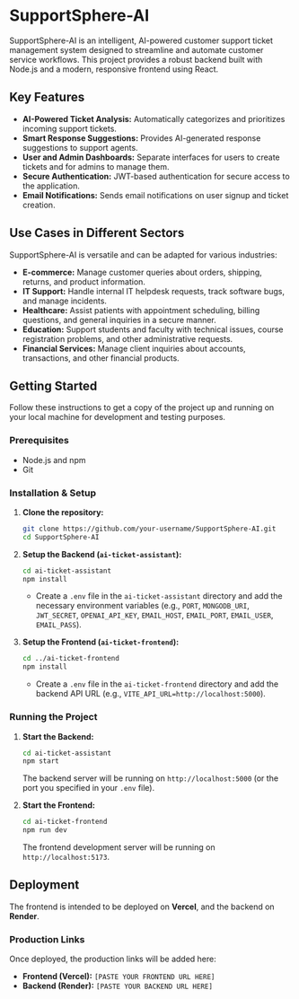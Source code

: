 # SupportSphere-AI

SupportSphere-AI is an intelligent, AI-powered customer support ticket management system designed to streamline and automate customer service workflows. This project provides a robust backend built with Node.js and a modern, responsive frontend using React.

## Key Features

*   **AI-Powered Ticket Analysis:** Automatically categorizes and prioritizes incoming support tickets.
*   **Smart Response Suggestions:** Provides AI-generated response suggestions to support agents.
*   **User and Admin Dashboards:** Separate interfaces for users to create tickets and for admins to manage them.
*   **Secure Authentication:** JWT-based authentication for secure access to the application.
*   **Email Notifications:** Sends email notifications on user signup and ticket creation.

## Use Cases in Different Sectors

SupportSphere-AI is versatile and can be adapted for various industries:

*   **E-commerce:** Manage customer queries about orders, shipping, returns, and product information.
*   **IT Support:** Handle internal IT helpdesk requests, track software bugs, and manage incidents.
*   **Healthcare:** Assist patients with appointment scheduling, billing questions, and general inquiries in a secure manner.
*   **Education:** Support students and faculty with technical issues, course registration problems, and other administrative requests.
*   **Financial Services:** Manage client inquiries about accounts, transactions, and other financial products.

## Getting Started

Follow these instructions to get a copy of the project up and running on your local machine for development and testing purposes.

### Prerequisites

*   Node.js and npm
*   Git

### Installation & Setup

1.  **Clone the repository:**
    ```bash
    git clone https://github.com/your-username/SupportSphere-AI.git
    cd SupportSphere-AI
    ```

2.  **Setup the Backend (`ai-ticket-assistant`):**
    ```bash
    cd ai-ticket-assistant
    npm install
    ```
    *   Create a `.env` file in the `ai-ticket-assistant` directory and add the necessary environment variables (e.g., `PORT`, `MONGODB_URI`, `JWT_SECRET`, `OPENAI_API_KEY`, `EMAIL_HOST`, `EMAIL_PORT`, `EMAIL_USER`, `EMAIL_PASS`).

3.  **Setup the Frontend (`ai-ticket-frontend`):**
    ```bash
    cd ../ai-ticket-frontend
    npm install
    ```
    *   Create a `.env` file in the `ai-ticket-frontend` directory and add the backend API URL (e.g., `VITE_API_URL=http://localhost:5000`).

### Running the Project

1.  **Start the Backend:**
    ```bash
    cd ai-ticket-assistant
    npm start
    ```
    The backend server will be running on `http://localhost:5000` (or the port you specified in your `.env` file).

2.  **Start the Frontend:**
    ```bash
    cd ai-ticket-frontend
    npm run dev
    ```
    The frontend development server will be running on `http://localhost:5173`.

## Deployment

The frontend is intended to be deployed on **Vercel**, and the backend on **Render**.

### Production Links

Once deployed, the production links will be added here:

*   **Frontend (Vercel):** `[PASTE YOUR FRONTEND URL HERE]`
*   **Backend (Render):** `[PASTE YOUR BACKEND URL HERE]`
